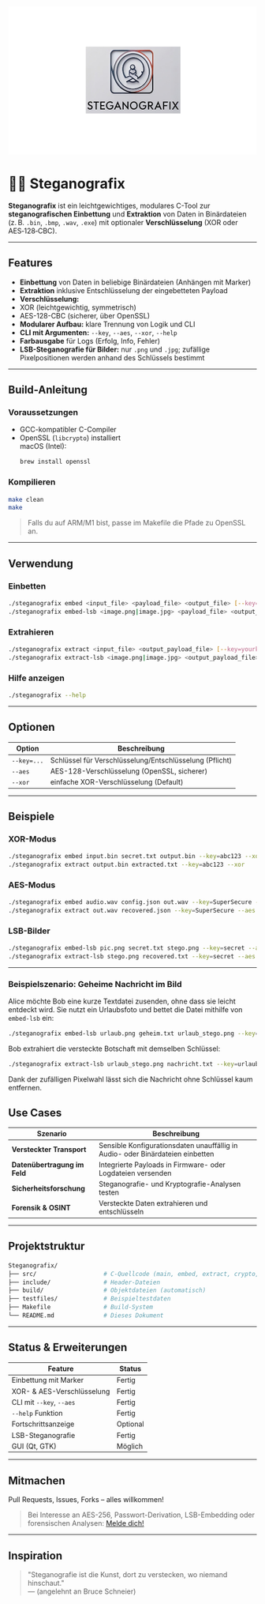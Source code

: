 <p align="center">
  <img src="docs/Steg_Logo_Marked.png" alt="Steganografix Logo Logo" height="300"/>
</p>

# 🕵️‍♂️ Steganografix

**Steganografix** ist ein leichtgewichtiges, modulares C-Tool zur **steganografischen Einbettung** und **Extraktion** von Daten in Binärdateien (z. B. `.bin`, `.bmp`, `.wav`, `.exe`) mit optionaler **Verschlüsselung** (XOR oder AES‑128‑CBC).

---

##  Features

-  **Einbettung** von Daten in beliebige Binärdateien (Anhängen mit Marker)
-  **Extraktion** inklusive Entschlüsselung der eingebetteten Payload
-  **Verschlüsselung:**  
  - XOR (leichtgewichtig, symmetrisch)  
  - AES-128-CBC (sicherer, über OpenSSL)
-  **Modularer Aufbau:** klare Trennung von Logik und CLI
-  **CLI mit Argumenten:** `--key`, `--aes`, `--xor`, `--help`
-  **Farbausgabe** für Logs (Erfolg, Info, Fehler)
  -  **LSB-Steganografie für Bilder:** nur `.png` und `.jpg`; zufällige
     Pixelpositionen werden anhand des Schlüssels bestimmt

---

##  Build-Anleitung

###  Voraussetzungen

- GCC-kompatibler C-Compiler
- OpenSSL (`libcrypto`) installiert  
  macOS (Intel):
  ```bash
  brew install openssl
  ```

###  Kompilieren

```bash
make clean
make
```

>  Falls du auf ARM/M1 bist, passe im Makefile die Pfade zu OpenSSL an.

---

##  Verwendung

###  Einbetten

```bash
./steganografix embed <input_file> <payload_file> <output_file> [--key=yourkey] [--aes|--xor]
./steganografix embed-lsb <image.png|image.jpg> <payload_file> <output_image> [--key=yourkey] [--aes|--xor]
```

###  Extrahieren

```bash
./steganografix extract <input_file> <output_payload_file> [--key=yourkey] [--aes|--xor]
./steganografix extract-lsb <image.png|image.jpg> <output_payload_file> [--key=yourkey] [--aes|--xor]
```

###  Hilfe anzeigen

```bash
./steganografix --help
```

---

##  Optionen

| Option        | Beschreibung                                           |
|---------------|--------------------------------------------------------|
| `--key=...`   | Schlüssel für Verschlüsselung/Entschlüsselung (Pflicht) |
| `--aes`       | AES-128-Verschlüsselung (OpenSSL, sicherer)           |
| `--xor`       | einfache XOR-Verschlüsselung (Default)                |

---

##  Beispiele

###  XOR-Modus

```bash
./steganografix embed input.bin secret.txt output.bin --key=abc123 --xor
./steganografix extract output.bin extracted.txt --key=abc123 --xor
```

###  AES-Modus

```bash
./steganografix embed audio.wav config.json out.wav --key=SuperSecure --aes
./steganografix extract out.wav recovered.json --key=SuperSecure --aes
```

###  LSB-Bilder

```bash
./steganografix embed-lsb pic.png secret.txt stego.png --key=secret --aes
./steganografix extract-lsb stego.png recovered.txt --key=secret --aes
```

---

### Beispielszenario: Geheime Nachricht im Bild

Alice möchte Bob eine kurze Textdatei zusenden, ohne dass sie leicht entdeckt wird. Sie nutzt ein Urlaubsfoto und bettet die Datei mithilfe von `embed-lsb` ein:

```bash
./steganografix embed-lsb urlaub.png geheim.txt urlaub_stego.png --key=urlaub2024 --aes
```

Bob extrahiert die versteckte Botschaft mit demselben Schlüssel:

```bash
./steganografix extract-lsb urlaub_stego.png nachricht.txt --key=urlaub2024 --aes
```

Dank der zufälligen Pixelwahl lässt sich die Nachricht ohne Schlüssel kaum entfernen.

##  Use Cases

| Szenario                     | Beschreibung |
|------------------------------|------------------------------------------------------------------------------|
| **Versteckter Transport**    | Sensible Konfigurationsdaten unauffällig in Audio- oder Binärdateien einbetten |
| **Datenübertragung im Feld** | Integrierte Payloads in Firmware- oder Logdateien versenden |
| **Sicherheitsforschung**     | Steganografie- und Kryptografie-Analysen testen |
| **Forensik & OSINT**         | Versteckte Daten extrahieren und entschlüsseln |

---

##  Projektstruktur

```bash
Steganografix/
├── src/                   # C-Quellcode (main, embed, extract, crypto, log)
├── include/               # Header-Dateien
├── build/                 # Objektdateien (automatisch)
├── testfiles/             # Beispieltestdaten
├── Makefile               # Build-System
└── README.md              # Dieses Dokument
```

---

##  Status & Erweiterungen

| Feature                  | Status     |
|--------------------------|------------|
| Einbettung mit Marker    |  Fertig  |
| XOR- & AES-Verschlüsselung|  Fertig  |
| CLI mit `--key`, `--aes` |  Fertig  |
| `--help` Funktion        |  Fertig  |
| Fortschrittsanzeige      |  Optional |
| LSB-Steganografie        |  Fertig  |
| GUI (Qt, GTK)            |  Möglich  |

---

##  Mitmachen

Pull Requests, Issues, Forks – alles willkommen!

> Bei Interesse an AES-256, Passwort-Derivation, LSB-Embedding oder forensischen Analysen: [Melde dich!](mailto:halil@yalman.io)

---

##  Inspiration

> "Steganografie ist die Kunst, dort zu verstecken, wo niemand hinschaut."  
> — (angelehnt an Bruce Schneier)

